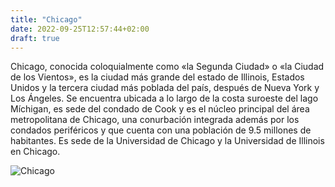```yaml
---
title: "Chicago"
date: 2022-09-25T12:57:44+02:00
draft: true
---
```


Chicago, conocida coloquialmente como «la Segunda Ciudad» o «la Ciudad de los Vientos», es la ciudad más grande del estado de Illinois, Estados Unidos y la tercera ciudad más poblada del país, después de Nueva York y Los Ángeles. Se encuentra ubicada a lo largo de la costa suroeste del lago Míchigan, es sede del condado de Cook​ y es el núcleo principal del área metropolitana de Chicago, una conurbación integrada además por los condados periféricos y que cuenta con una población de 9.5 millones de habitantes. Es sede de la Universidad de Chicago y la Universidad de Illinois en Chicago.

![Chicago](https://dynamic-media-cdn.tripadvisor.com/media/photo-o/1c/c0/b7/3f/caption.jpg?w=700&h=500&s=1)